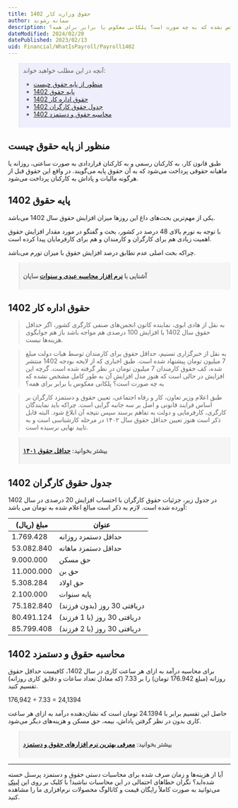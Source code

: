 ```yaml
---
title: حقوق وزارت کار 1402
author: سمانه رشوند  
description: طبق اخباری که از لایحه بودجه 1402 منتشر شده، کف پایه حقوق کارمندان در سال 1402، 7 میلیون تومان در نظر گرفته شده است. گرچه این افزایش در حالی است که هنوز مدل افزایش آن به طور کامل مشخص نشده که به چه صورت است؟ پلکانی معکوس یا برابر برای همه؟ 
dateModified: 2024/02/20  
datePublished: 2023/02/13 
uid: Financial/WhatIsPayroll/Payroll1402
---
```

<blockquote style="background-color:#eeeefc; padding:0.5rem">
آنچه در این مطلب خواهید خواند:

- [منظور از پایه حقوق چیست](#منظور-از-پایه-حقوق-چیست)
- [پایه حقوق 1402](#پایه-حقوق-1402)
- [حقوق اداره کار 1402](#حقوق-اداره-کار-1402)
- [جدول حقوق کارگران 1402](#جدول-حقوق-کارگران-1402)
- [محاسبه حقوق و دستمزد 1402](#محاسبه-حقوق-و-دستمزد-1402)

</blockquote>

## منظور از پایه حقوق چیست
طبق قانون کار، به کارکنان رسمی و به کارکنان قراردادی به صورت ساعتی، روزانه یا ماهیانه حقوقی پرداخت می‌شود که به آن حقوق پایه می‌گویند. در واقع این حقوق قبل از هرگونه مالیات و پاداش به کارکنان پرداخت می‌شود.

## پایه حقوق 1402
یکی از مهم‌ترین بحث‌های داغ این روزها میزان افزایش حقوق سال 1402 می‌باشد. 

با توجه به تورم بالای 48 درصد در کشور، بحث و گفتگو در مورد مقدار افزایش حقوق اهمیت زیادی هم برای کارگران و کارمندان و هم برای کارفرمایان پیدا کرده است. 

چرا‌که بحث اصلی عدم تطابق درصد افزایش حقوق با میزان تورم می‌باشد.

<blockquote style="background-color:#f5f5f5; padding:0.5rem">
<p><strong>آشنایی با <a href="https://www.hooshkar.com/Software/Sayan/Module/Payroll" target="_blank">نرم افزار محاسبه عیدی و سنوات</a> سایان</strong></p></blockquote>

## حقوق اداره کار 1402

> به نقل از هادی ابوی، نماینده کانون انجمن‌های صنفی کارگری کشور، اگر حداقل حقوق سال 1402 با افزایش 100 درصدی هم مواجه باشد باز هم جوابگوی هزینه‌ها نیست.

> به نقل از خبرگزاری تسنیم، حداقل حقوق برای کارمندان توسط هیات دولت مبلغ 7 میلیون تومان پیشنهاد شده است. طبق اخباری که از لایحه بودجه 1402 منتشر شده، کف حقوق کارمندان 7 میلیون تومان در نظر گرفته شده است. گرچه این افزایش در حالی است که هنوز مدل افزایش آن به طور کامل مشخص نشده که به چه صورت است؟ پلکانی معکوس یا برابر برای همه؟

> طبق اعلام وزیر تعاون، کار و رفاه اجتماعی، تعیین حقوق و دستمزد کارگران بر اساس فرایند قانونی و اصل بر سه جانبه گرایی است. چراکه باید نمایندگان کارگری، کارفرمایی و دولت به تفاهم برسند سپس نتیجه آن ابلاغ شود.
البته قابل ذکر است هنوز تعیین حداقل حقوق سال ۱۴۰۲ در مرحله کارشناسی است و به تایید نهایی نرسیده است.

<blockquote style="background-color:#f5f5f5; padding:0.5rem">
<p><strong>بیشتر بخوانید: <a href="https://www.hooshkar.com/Wiki/Payroll/Payroll1401" target="_blank">حداقل حقوق ۱۴۰۱</a></p></strong></blockquote>

## جدول حقوق کارگران 1402

در جدول زیر، جزئیات حقوق کارگران با احتساب افزایش 20 درصدی در سال 1402 آورده شده است. لازم به ذکر است مبالغ اعلام شده به تومان می باشد:

مبلغ (ریال)  |  عنوان
------------ | -------------
1.769.428 | حداقل دستمزد روزانه
53.082.840 |  حداقل دستمزد ماهانه
9.000.000 | حق مسکن
11.000.000 | حق بن
5.308.284 | حق اولاد 
2.100.000 | پایه سنوات
75.182.840 | دریافتی 30 روز (بدون فرزند)
80.491.124 | دریافتی 30 روز (با 1 فرزند)
85.799.408 | دریافتی 30 روز (با 2 فرزند)

## محاسبه حقوق و دستمزد 1402
 برای محاسبه درآمد به ازای هر ساعت کاری در سال 1402، کافیست حداقل حقوق روزانه (مبلغ 176.942 تومان) را بر 7.33 (که معادل تعداد ساعات و دقایق کاری روزانه) تقسیم کنید.

176,942 ÷ 7.33 = 24,1394

حاصل این تقسیم برابر با 24.1394 تومان است که نشان‌دهنده درآمد به ازای هر ساعت کاری بدون در نظر گرفتن پاداش، بیمه، حق مسکن و هزینه‌های دیگر می‌شود.

<blockquote style="background-color:#f5f5f5; padding:0.5rem">
<p><strong>بیشتر بخوانید: <a href="https://www.hooshkar.com/Wiki/Financial/TheBestPayrollSoftware" target="_blank">معرفی بهترین نرم افزارهای حقوق و دستمزد</a></p></strong></blockquote>

---
آیا از هزینه‌ها و زمان صرف شده برای محاسبات دستی حقوق و دستمزد پرسنل خسته شده‌اید؟ 
نگران خطاهای احتمالی در این محاسبات نباشید! با کلیک بر روی این <a href="https://www.hooshkar.com/Software/Sayan/Module/Payroll"  target="_blank">لینک</a> می‌توانید به صورت کاملاً رایگان قیمت و کاتالوگ محصولات نرم‌افزاری ما را مشاهده کنید.